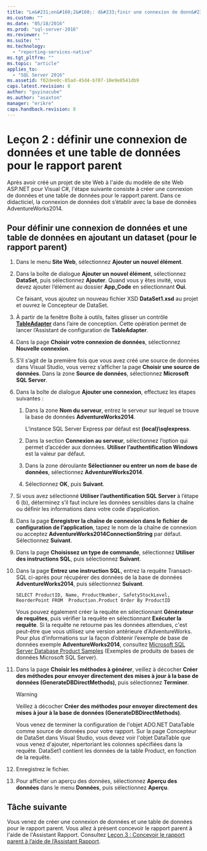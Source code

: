 ```yaml
---
title: "Le&#231;on&#160;2&#160;: d&#233;finir une connexion de donn&#233;es et une table de donn&#233;es pour le rapport parent | Microsoft Docs"
ms.custom: ""
ms.date: "05/18/2016"
ms.prod: "sql-server-2016"
ms.reviewer: ""
ms.suite: ""
ms.technology: 
  - "reporting-services-native"
ms.tgt_pltfrm: ""
ms.topic: "article"
applies_to: 
  - "SQL Server 2016"
ms.assetid: f02dee0c-85ad-45d4-b707-10e9e8541db9
caps.latest.revision: 8
author: "guyinacube"
ms.author: "asaxton"
manager: "erikre"
caps.handback.revision: 8
---
```

# Le&#231;on&#160;2&#160;: d&#233;finir une connexion de donn&#233;es et une table de donn&#233;es pour le rapport parent
Après avoir créé un projet de site Web à l'aide du modèle de site Web ASP.NET pour Visual C#, l'étape suivante consiste à créer une connexion de données et une table de données pour le rapport parent. Dans ce didacticiel, la connexion de données doit s’établir avec la base de données AdventureWorks2014.  
  
## Pour définir une connexion de données et une table de données en ajoutant un dataset (pour le rapport parent)  
  
1.  Dans le menu **Site Web**, sélectionnez **Ajouter un nouvel élément**.  
  
2.  Dans la boîte de dialogue **Ajouter un nouvel élément**, sélectionnez **DataSet**, puis sélectionnez **Ajouter**. Quand vous y êtes invité, vous devez ajouter l’élément au dossier **App_Code** en sélectionnant **Oui**.  
  
    Ce faisant, vous ajoutez un nouveau fichier XSD **DataSet1.xsd** au projet et ouvrez le Concepteur de DataSet.  
  
3.  À partir de la fenêtre Boîte à outils, faites glisser un contrôle **[TableAdapter](http://msdn.microsoft.com/library/bz9tthwx.aspx)** dans l’aire de conception. Cette opération permet de lancer l’Assistant de configuration de **TableAdapter**.  
  
4.  Dans la page **Choisir votre connexion de données**, sélectionnez **Nouvelle connexion**.  
  
5.  S’il s’agit de la première fois que vous avez créé une source de données dans Visual Studio, vous verrez s’afficher la page **Choisir une source de données**. Dans la zone **Source de données**, sélectionnez **Microsoft SQL Server**.  
  
6.  Dans la boîte de dialogue **Ajouter une connexion**, effectuez les étapes suivantes :  
  
    1.  Dans la zone **Nom du serveur**, entrez le serveur sur lequel se trouve la base de données **AdventureWorks2014**.  
  
        L’instance SQL Server Express par défaut est **(local)\sqlexpress**.  
  
    2.  Dans la section **Connexion au serveur**, sélectionnez l’option qui permet d’accéder aux données. **Utiliser l’authentification Windows** est la valeur par défaut.  
  
    3.  Dans la zone déroulante **Sélectionner ou entrer un nom de base de données**, sélectionnez **AdventureWorks2014**.  
  
    4.  Sélectionnez **OK**, puis **Suivant**.  
  
7.  Si vous avez sélectionné **Utiliser l’authentification SQL Server** à l’étape 6 (b), déterminez s’il faut inclure les données sensibles dans la chaîne ou définir les informations dans votre code d’application.  
  
8.  Dans la page **Enregistrer la chaîne de connexion dans le fichier de configuration de l’application**, tapez le nom de la chaîne de connexion ou acceptez **AdventureWorks2014ConnectionString** par défaut. Sélectionnez **Suivant**.  
  
9. Dans la page **Choisissez un type de commande**, sélectionnez **Utiliser des instructions SQL**, puis sélectionnez **Suivant**.  
  
10. Dans la page **Entrez une instruction SQL**, entrez la requête Transact-SQL ci-après pour récupérer des données de la base de données **AdventureWorks2014**, puis sélectionnez **Suivant**.  
  
    ```  
    SELECT ProductID, Name, ProductNumber, SafetyStockLevel, ReorderPoint FROM  Production.Product Order By ProductID  
    ```  
  
    Vous pouvez également créer la requête en sélectionnant **Générateur de requêtes**, puis vérifier la requête en sélectionnant **Exécuter la requête**. Si la requête ne retourne pas les données attendues, c'est peut-être que vous utilisez une version antérieure d'AdventureWorks. Pour plus d’informations sur la façon d’obtenir l’exemple de base de données exemple **AdventureWorks2014**, consultez [Microsoft SQL Server Database Product Samples](http://msftdbprodsamples.codeplex.com/) (Exemples de produits de bases de données Microsoft SQL Server).  
  
11. Dans la page **Choisir les méthodes à générer**, veillez à décocher **Créer des méthodes pour envoyer directement des mises à jour à la base de données (GenerateDBDirectMethods)**, puis sélectionnez **Terminer**.  
  
    > [!WARNING]  
    > Veillez à décocher **Créer des méthodes pour envoyer directement des mises à jour à la base de données (GenerateDBDirectMethods)**.  
  
    Vous venez de terminer la configuration de l'objet ADO.NET DataTable comme source de données pour votre rapport. Sur la page Concepteur de DataSet dans Visual Studio, vous devez voir l'objet DataTable que vous venez d'ajouter, répertoriant les colonnes spécifiées dans la requête. DataSet1 contient les données de la table Product, en fonction de la requête.  
  
12. Enregistrez le fichier.  
  
13. Pour afficher un aperçu des données, sélectionnez **Aperçu des données** dans le menu **Données**, puis sélectionnez **Aperçu**.  
  
## Tâche suivante  
Vous venez de créer une connexion de données et une table de données pour le rapport parent. Vous allez à présent concevoir le rapport parent à l'aide de l'Assistant Rapport. Consultez [Leçon 3 : Concevoir le rapport parent à l’aide de l’Assistant Rapport](../reporting-services/lesson-3-design-the-parent-report-using-the-report-wizard.md).  
  
